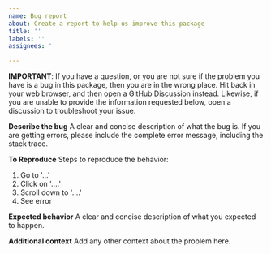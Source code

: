 ```yaml
---
name: Bug report
about: Create a report to help us improve this package
title: ''
labels: ''
assignees: ''

---
```


**IMPORTANT**: If you have a question, or you are not sure if the problem you have is a bug in this package, then you are in the wrong place. Hit back in your web browser, and then open a GitHub Discussion instead. Likewise, if you are unable to provide the information requested below, open a discussion to troubleshoot your issue.

**Describe the bug**
A clear and concise description of what the bug is. If you are getting errors, please include the complete error message, including the stack trace.

**To Reproduce**
Steps to reproduce the behavior:
1. Go to '...'
2. Click on '....'
3. Scroll down to '....'
4. See error

**Expected behavior**
A clear and concise description of what you expected to happen.

**Additional context**
Add any other context about the problem here.
